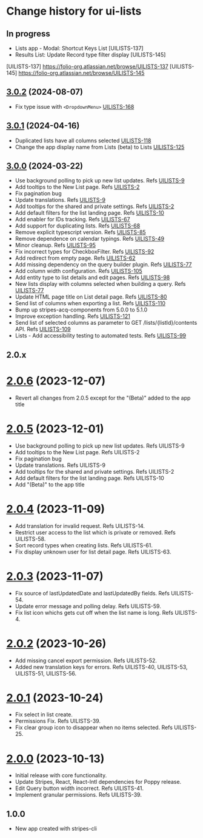 # Change history for ui-lists

## In progress
* Lists app - Modal: Shortcut Keys List [UILISTS-137]
* Results List: Update Record type filter display [UILISTS-145]

[UILISTS-137] https://folio-org.atlassian.net/browse/UILISTS-137
[UILISTS-145] https://folio-org.atlassian.net/browse/UILISTS-145

## [3.0.2](https://github.com/folio-org/ui-lists/tree/v3.0.2) (2024-08-07)
* Fix type issue with `<DropdownMenu>` [UILISTS-168]

[UILISTS-168]: https://folio-org.atlassian.net/browse/UILISTS-168

## [3.0.1](https://github.com/folio-org/ui-lists/tree/v3.0.1) (2024-04-16)
* Duplicated lists have all columns selected [UILISTS-118]
* Change the app display name from Lists (beta) to Lists [UILISTS-125]

[UILISTS-118]: https://folio-org.atlassian.net/browse/UILISTS-118
[UILISTS-125]: https://folio-org.atlassian.net/browse/UILISTS-125

## [3.0.0](https://github.com/folio-org/ui-lists/tree/v3.0.0) (2024-03-22)
* Use background polling to pick up new list updates. Refs [UILISTS-9]
* Add tooltips to the New List page. Refs [UILISTS-2]
* Fix pagination bug
* Update translations. Refs [UILISTS-9]
* Add tooltips for the shared and private settings. Refs [UILISTS-2]
* Add default filters for the list landing page. Refs [UILISTS-10]
* Add enabler for IDs tracking. Refs [UILISTS-67]
* Add support for duplicating lists. Refs [UILISTS-68]
* Remove explicit typescript version. Refs [UILISTS-85]
* Remove dependence on calendar typings. Refs [UILISTS-49]
* Minor cleanup. Refs [UILISTS-95]
* Fix incorrect types for CheckboxFilter. Refs [UILISTS-92]
* Add redirect from empty page. Refs [UILISTS-62]
* Add missing dependency on the query builder plugin. Refs [UILISTS-77]
* Add column width configuration. Refs [UILISTS-105]
* Add entity type to list details and edit pages. Refs [UILISTS-98]
* New lists display with columns selected when building a query. Refs [UILISTS-77]
* Update HTML page title on List detail page. Refs [UILISTS-80]
* Send list of columns when exporting a list. Refs [UILISTS-110]
* Bump up stripes-acq-components from 5.0.0 to 5.1.0
* Improve exception handling. Refs [UILISTS-121]
* Send list of selected columns as parameter to GET /lists/{listId}/contents API. Refs [UILISTS-109]
* Lists - Add accessibility testing to automated tests. Refs [UILISTS-99]

[UILISTS-9]: https://folio-org.atlassian.net/browse/UILISTS-9
[UILISTS-2]: https://folio-org.atlassian.net/browse/UILISTS-2
[UILISTS-9]: https://folio-org.atlassian.net/browse/UILISTS-9
[UILISTS-2]: https://folio-org.atlassian.net/browse/UILISTS-2
[UILISTS-10]: https://folio-org.atlassian.net/browse/UILISTS-10
[UILISTS-67]: https://folio-org.atlassian.net/browse/UILISTS-67
[UILISTS-68]: https://folio-org.atlassian.net/browse/UILISTS-68
[UILISTS-85]: https://folio-org.atlassian.net/browse/UILISTS-85
[UILISTS-49]: https://folio-org.atlassian.net/browse/UILISTS-49
[UILISTS-95]: https://folio-org.atlassian.net/browse/UILISTS-95
[UILISTS-92]: https://folio-org.atlassian.net/browse/UILISTS-92
[UILISTS-62]: https://folio-org.atlassian.net/browse/UILISTS-62
[UILISTS-77]: https://folio-org.atlassian.net/browse/UILISTS-77
[UILISTS-105]: https://folio-org.atlassian.net/browse/UILISTS-105
[UILISTS-98]: https://folio-org.atlassian.net/browse/UILISTS-98
[UILISTS-77]: https://folio-org.atlassian.net/browse/UILISTS-77
[UILISTS-80]: https://folio-org.atlassian.net/browse/UILISTS-80
[UILISTS-110]: https://folio-org.atlassian.net/browse/UILISTS-110
[UILISTS-121]: https://folio-org.atlassian.net/browse/UILISTS-121
[UILISTS-109]: https://folio-org.atlassian.net/browse/UILISTS-109
[UILISTS-99]: https://folio-org.atlassian.net/browse/UILISTS-99

## 2.0.x

# [2.0.6](https://github.com/folio-org/ui-lists/tree/v2.0.5) (2023-12-07)
* Revert all changes from 2.0.5 except for the "(Beta)" added to the app title

# [2.0.5](https://github.com/folio-org/ui-lists/tree/v2.0.5) (2023-12-01)

* Use background polling to pick up new list updates. Refs UILISTS-9
* Add tooltips to the New List page. Refs UILISTS-2
* Fix pagination bug
* Update translations. Refs UILISTS-9
* Add tooltips for the shared and private settings. Refs UILISTS-2
* Add default filters for the list landing page. Refs UILISTS-10
* Add "(Beta)" to the app title

# [2.0.4](https://github.com/folio-org/ui-lists/tree/v2.0.4) (2023-11-09)

* Add translation for invalid request. Refs UILISTS-14.
* Restrict user access to the list which is private or removed. Refs UILISTS-58.
* Sort record types when creating lists. Refs UILISTS-61.
* Fix display unknown user for list detail page. Refs UILISTS-63.

# [2.0.3](https://github.com/folio-org/ui-lists/tree/v2.0.3) (2023-11-07)

* Fix source of lastUpdatedDate and lastUpdatedBy fields. Refs UILISTS-54.
* Update error message and polling delay. Refs UILISTS-59.
* Fix list icon whichs gets cut off when the list name is long. Refs UILISTS-4.

# [2.0.2](https://github.com/folio-org/ui-lists/tree/v2.0.2) (2023-10-26)

* Add missing cancel export permission. Refs UILISTS-52.
* Added new translation keys for errors. Refs UILISTS-40, UILISTS-53, UILISTS-51, UILISTS-56.

# [2.0.1](https://github.com/folio-org/ui-lists/tree/v2.0.1) (2023-10-24)

* Fix select in list create.
* Permissions Fix. Refs UILISTS-39.
* Fix clear group icon to disappear when no items selected. Refs UILISTS-25.

# [2.0.0](https://github.com/folio-org/ui-lists/tree/v2.0.0) (2023-10-13)

* Initial release with core functionality.
* Update Stripes, React, React-Intl dependencies for Poppy release.
* Edit Query button width incorrect. Refs UILISTS-41.
* Implement granular permissions. Refs UILISTS-39.

## 1.0.0

* New app created with stripes-cli
